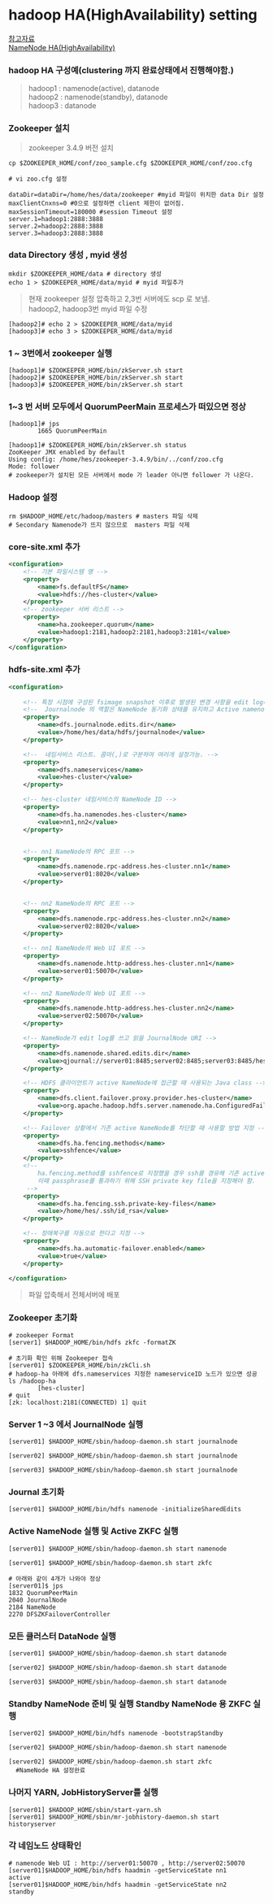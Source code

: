 # hadoop HA(HighAvailability) setting  
[참고자료](https://hadoop.apache.org/docs/r2.6.0/hadoop-project-dist/hadoop-hdfs/HDFSHighAvailabilityWithQJM.html)  
[NameNode HA(HighAvailability)](http://bloodguy.tistory.com/entry/Hadoop-NameNode-HAHighAvailability)

### hadoop HA 구성예(clustering 까지 완료상태에서 진행해야함.)
> hadoop1 : namenode(active), datanode  
> hadoop2 : namenode(standby), datanode  
> hadoop3 : datanode

### Zookeeper 설치
> zookeeper 3.4.9 버전 설치

```shell
cp $ZOOKEEPER_HOME/conf/zoo_sample.cfg $ZOOKEEPER_HOME/conf/zoo.cfg
```

```shell
# vi zoo.cfg 설정

dataDir=dataDir=/home/hes/data/zookeeper #myid 파일이 위치한 data Dir 설정
maxClientCnxns=0 #0으로 설정하면 client 제한이 없어짐.
maxSessionTimeout=180000 #session Timeout 설정
server.1=hadoop1:2888:3888
server.2=hadoop2:2888:3888
server.3=hadoop3:2888:3888
```

### data Directory 생성 , myid 생성
```shell
mkdir $ZOOKEEPER_HOME/data # directory 생성
echo 1 > $ZOOKEEPER_HOME/data/myid # myid 파일추가
```

> 현재 zookeeper 설정 압축하고 2,3번 서버에도 scp 로 보냄.  
> hadoop2, hadoop3번 myid 파일 수정
```shell
[hadoop2]# echo 2 > $ZOOKEEPER_HOME/data/myid
[hadoop3]# echo 3 > $ZOOKEEPER_HOME/data/myid
```

### 1 ~ 3번에서 zookeeper 실행
```shell
[hadoop1]# $ZOOKEEPER_HOME/bin/zkServer.sh start
[hadoop2]# $ZOOKEEPER_HOME/bin/zkServer.sh start
[hadoop3]# $ZOOKEEPER_HOME/bin/zkServer.sh start
```

### 1~3 번 서버 모두에서 QuorumPeerMain 프로세스가 떠있으면 정상
```shell
[hadoop1]# jps
        1665 QuorumPeerMain

[hadoop1]# $ZOOKEEPER_HOME/bin/zkServer.sh status
ZooKeeper JMX enabled by default
Using config: /home/hes/zookeeper-3.4.9/bin/../conf/zoo.cfg
Mode: follower
# zookeeper가 설치된 모든 서버에서 mode 가 leader 아니면 follower 가 나온다.
```

### Hadoop 설정
```shell
rm $HADOOP_HOME/etc/hadoop/masters # masters 파일 삭제
# Secondary Namenode가 뜨지 않으므로  masters 파일 삭제
```

### core-site.xml 추가 
```xml
<configuration>
    <!-- 기본 파일시스템 명 -->
    <property>
        <name>fs.defaultFS</name>
        <value>hdfs://hes-cluster</value>
    </property>
    <!-- zookeeper 서버 리스트 -->
    <property>
        <name>ha.zookeeper.quorum</name>
        <value>hadoop1:2181,hadoop2:2181,hadoop3:2181</value>
    </property>
</configuration>
```

### hdfs-site.xml 추가
```xml
<configuration>
    
    <!-- 특정 시점에 구성된 fsimage snapshot 이후로 발생된 변경 사항을 edit log라 한다. -->
    <!--  Journalnode 의 역할은 NameNode 동기화 상태를 유지하고 Active namenode 에서만 저널에 쓸수 있게 함. -->
    <property>
        <name>dfs.journalnode.edits.dir</name>
        <value>/home/hes/data/hdfs/journalnode</value>
    </property>

    <!--  네임서비스 리스트. 콤마(,)로 구분하여 여러개 설정가능. -->
    <property>
        <name>dfs.nameservices</name>
        <value>hes-cluster</value>
    </property>

    <!-- hes-cluster 네임서비스의 NameNode ID -->
    <property>
        <name>dfs.ha.namenodes.hes-cluster</name>
        <value>nn1,nn2</value>
    </property>


    <!-- nn1 NameNode의 RPC 포트 -->
    <property>
        <name>dfs.namenode.rpc-address.hes-cluster.nn1</name>
        <value>server01:8020</value>
    </property>


    <!-- nn2 NameNode의 RPC 포트 -->
    <property>
        <name>dfs.namenode.rpc-address.hes-cluster.nn2</name>
        <value>server02:8020</value>
    </property>

    <!-- nn1 NameNode의 Web UI 포트 -->
    <property>
        <name>dfs.namenode.http-address.hes-cluster.nn1</name>
        <value>server01:50070</value>
    </property>

    <!-- nn2 NameNode의 Web UI 포트 -->
    <property>
        <name>dfs.namenode.http-address.hes-cluster.nn2</name>
        <value>server02:50070</value>
    </property>

    <!-- NameNode가 edit log를 쓰고 읽을 JournalNode URI -->
    <property>
        <name>dfs.namenode.shared.edits.dir</name>
        <value>qjournal://server01:8485;server02:8485;server03:8485/hes-cluster</value>
    </property>

    <!-- HDFS 클라이언트가 active NameNode에 접근할 때 사용되는 Java class -->
    <property>
        <name>dfs.client.failover.proxy.provider.hes-cluster</name>
        <value>org.apache.hadoop.hdfs.server.namenode.ha.ConfiguredFailoverProxyProvider</value>
    </property>

    <!-- Failover 상황에서 기존 active NameNode를 차단할 때 사용할 방법 지정 -->
    <property>
        <name>dfs.ha.fencing.methods</name>
        <value>sshfence</value>
    </property>
    <!-- 
        ha.fencing.method를 sshfence로 지정했을 경우 ssh를 경유해 기존 active NameNode를 죽이는데,
        이때 passphrase를 통과하기 위해 SSH private key file을 지정해야 함.
     -->
    <property>
        <name>dfs.ha.fencing.ssh.private-key-files</name>
        <value>/home/hes/.ssh/id_rsa</value>
    </property>

    <!-- 장애복구를 자동으로 한다고 지정 -->
    <property>
        <name>dfs.ha.automatic-failover.enabled</name>
        <value>true</value>
    </property>

</configuration>
```

> 파일 압축해서 전체서버에 배포

### Zookeeper 초기화
```shell
# zookeeper Format
[server1] $HADOOP_HOME/bin/hdfs zkfc -formatZK

# 초기화 확인 위해 Zookeeper 접속
[server01] $ZOOKEEPER_HOME/bin/zkCli.sh
# hadoop-ha 아래에 dfs.nameservices 지정한 nameserviceID 노드가 있으면 성공
ls /hadoop-ha
        [hes-cluster]
# quit
[zk: localhost:2181(CONNECTED) 1] quit
```

### Server 1 ~3 에서 JournalNode 실행
```shell
[server01] $HADOOP_HOME/sbin/hadoop-daemon.sh start journalnode

[server02] $HADOOP_HOME/sbin/hadoop-daemon.sh start journalnode

[server03] $HADOOP_HOME/sbin/hadoop-daemon.sh start journalnode
```

### Journal 초기화
```shell
[server01] $HADOOP_HOME/bin/hdfs namenode -initializeSharedEdits
```

### Active NameNode 실행 및 Active ZKFC 실행
```shell
[server01] $HADOOP_HOME/sbin/hadoop-daemon.sh start namenode

[server01] $HADOOP_HOME/sbin/hadoop-daemon.sh start zkfc

# 아래와 같이 4개가 나와야 정상
[server01]$ jps
1832 QuorumPeerMain
2040 JournalNode
2184 NameNode
2270 DFSZKFailoverController
```

### 모든 클러스터 DataNode 실행
```shell
[server01] $HADOOP_HOME/sbin/hadoop-daemon.sh start datanode

[server02] $HADOOP_HOME/sbin/hadoop-daemon.sh start datanode

[server03] $HADOOP_HOME/sbin/hadoop-daemon.sh start datanode
```

### Standby NameNode 준비 및 실행 Standby NameNode 용 ZKFC 실행
```shell
[server02] $HADOOP_HOME/bin/hdfs namenode -bootstrapStandby

[server02] $HADOOP_HOME/sbin/hadoop-daemon.sh start namenode

[server02] $HADOOP_HOME/sbin/hadoop-daemon.sh start zkfc
  #NameNode HA 설정완료
```

### 나머지 YARN, JobHistoryServer를 실행
```shell
[server01] $HADOOP_HOME/sbin/start-yarn.sh
[server01] $HADOOP_HOME/sbin/mr-jobhistory-daemon.sh start historyserver
```
### 각 네임노드 상태확인
```shell
# namenode Web UI : http://server01:50070 , http://server02:50070
[server01]$HADOOP_HOME/bin/hdfs haadmin -getServiceState nn1
active
[server01]$HADOOP_HOME/bin/hdfs haadmin -getServiceState nn2
standby
```